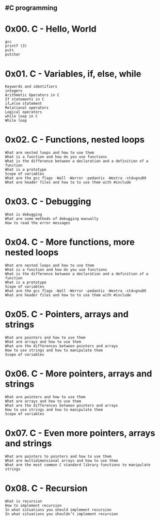 #C programming
---------------
# 0x00. C - Hello, World
    gcc
    printf (3)
    puts
    putchar
# 0x01. C - Variables, if, else, while
    Keywords and identifiers
    integers
    Arithmetic Operators in C
    If statements in C
    if…else statement
    Relational operators
    Logical operators
    while loop in C
    While loop 
# 0x02. C - Functions, nested loops
    What are nested loops and how to use them
    What is a function and how do you use functions
    What is the difference between a declaration and a definition of a function
    What is a prototype
    Scope of variables
    What are the gcc flags -Wall -Werror -pedantic -Wextra -std=gnu89
    What are header files and how to to use them with #include
# 0x03. C - Debugging
    What is debugging
    What are some methods of debugging manually
    How to read the error messages
# 0x04. C - More functions, more nested loops
    What are nested loops and how to use them
    What is a function and how do you use functions
    What is the difference between a declaration and a definition of a function
    What is a prototype
    Scope of variables
    What are the gcc flags -Wall -Werror -pedantic -Wextra -std=gnu89
    What are header files and how to to use them with #include
# 0x05. C - Pointers, arrays and strings
    What are pointers and how to use them
    What are arrays and how to use them
    What are the differences between pointers and arrays
    How to use strings and how to manipulate them
    Scope of variables
# 0x06. C - More pointers, arrays and strings
    What are pointers and how to use them
    What are arrays and how to use them
    What are the differences between pointers and arrays
    How to use strings and how to manipulate them
    Scope of variables
# 0x07. C - Even more pointers, arrays and strings
    What are pointers to pointers and how to use them
    What are multidimensional arrays and how to use them
    What are the most common C standard library functions to manipulate strings
# 0x08. C - Recursion
    What is recursion
    How to implement recursion
    In what situations you should implement recursion
    In what situations you shouldn’t implement recursion


